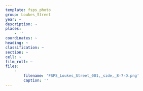 ```yaml
---
template: fsps_photo
group: Loukes_Street
year: ~
description: ~
places:
    - ''
coordinates: ~
heading: ~
classification: ~
section: ~
cell: ~
film_roll: ~
files:
    -
        filename: 'FSPS_Loukes_Street_001,_side,_8-7-D.png'
        caption: ''
---
```

